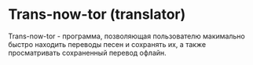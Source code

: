 # Trans-now-tor (translator)
Trans-now-tor - программа, позволяющая пользователю макимально быстро находить переводы песен и сохранять их, а также просматривать сохраненный перевод офлайн.
